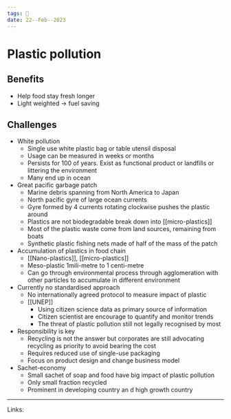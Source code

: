 ```yaml
---
tags: 🌱
date: 22--Feb--2023
---
```


# Plastic pollution

## Benefits
- Help food stay fresh longer
- Light weighted → fuel saving
## Challenges
- White pollution
    - Single use white plastic bag or table utensil disposal
    - Usage can be measured in weeks or months
    - Persists for 100 of years. Exist as functional product or landfills or littering the environment
    - Many end up in ocean
- Great pacific garbage patch
    - Marine debris spanning from North America to Japan
    - North pacific gyre of large ocean currents
    - Gyre formed by 4 currents rotating clockwise pushes the plastic around
    - Plastics are not biodegradable break down into [[micro-plastics]]
    - Most of the plastic waste come from land sources, remaining from boats
    - Synthetic plastic fishing nets made of half of the mass of the patch
- Accumulation of plastics in food chain
    - [[Nano-plastics]], [[micro-plastics]]
    - Meso-plastic 1mili-metre to 1 centi-metre
    -  Can go through environmental process through agglomeration with other particles to accumulate in different environment
- Currently no standardised approach
    - No internationally agreed protocol to measure impact of plastic
    - [[UNEP]]
        - Using citizen science data as primary source of information
        - Citizen scientist are encourage to quantify and monitor trends
        - The threat of plastic pollution still not legally recognised by most
- Responsibility is key
    - Recycling is not the answer but corporates are still advocating recycling as priority to avoid bearing the cost
    - Requires reduced use of single-use packaging
    - Focus on product design and change business model
- Sachet-economy
    - Small sachet of soap and food have big impact of plastic pollution
    - Only small fraction recycled
    - Prominent in developing country an d high growth country
---
Links: 